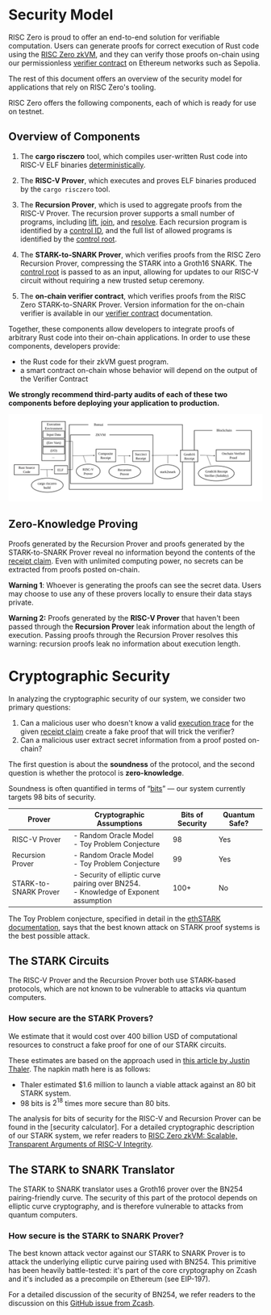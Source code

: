 # Security Model
<!-- This draft assumes we target 98 bits of conjectured soundness for our STARK prover. -->

RISC Zero is proud to offer an end-to-end solution for verifiable computation.
Users can generate proofs for correct execution of Rust code using the [RISC Zero zkVM],
and they can verify those proofs on-chain using our permissionless [verifier contract] on Ethereum networks such as Sepolia.

The rest of this document offers an overview of the security model for applications that rely on RISC Zero's tooling.

RISC Zero offers the following components, each of which is ready for use on testnet.

## Overview of Components

1. The **cargo risczero** tool, which compiles user-written Rust code into RISC-V ELF binaries [deterministically].

2. The **RISC-V Prover**, which executes and proves ELF binaries produced by the `cargo risczero` tool.

3. The **Recursion Prover**, which is used to aggregate proofs from the RISC-V Prover.
The recursion prover supports a small number of programs, including [lift], [join], and [resolve].
Each recursion program is identified by a [control ID], and the full list of allowed programs is identified by the [control root].

1. The **STARK-to-SNARK Prover**, which verifies proofs from the RISC Zero Recursion Prover, compressing the STARK into a Groth16 SNARK.
The [control root] is passed to as an input, allowing for updates to our RISC-V circuit without requiring a new trusted setup ceremony.

1. The **on-chain verifier contract**, which verifies proofs from the RISC Zero STARK-to-SNARK Prover.
Version information for the on-chain verifier is available in our [verifier contract] documentation.

Together, these components allow developers to integrate proofs of arbitrary Rust code into their on-chain applications.
In order to use these components, developers provide:
- the Rust code for their zkVM guest program.
- a smart contract on-chain whose behavior will depend on the output of the Verifier Contract

**We strongly recommend third-party audits of each of these two components before deploying your application to production.**

![Security Model Diagram](../../static/diagrams/security-model-diagram.svg)

## Zero-Knowledge Proving
Proofs generated by the Recursion Prover and proofs generated by the STARK-to-SNARK Prover reveal no information beyond the contents of the [receipt claim].
Even with unlimited computing power, no secrets can be extracted from proofs posted on-chain.

**Warning 1**: Whoever is generating the proofs can see the secret data. Users may choose to use any of these provers locally to ensure their data stays private.

**Warning 2:** Proofs generated by the **RISC-V Prover** that haven't been passed through the **Recursion Prover** leak information about the length of execution.
Passing proofs through the Recursion Prover resolves this warning: recursion proofs leak no information about execution length.
<!-- TODO -- depending on whether default behavior includes `lift` we may want to remove Warning 2. -->

# Cryptographic Security

In analyzing the cryptographic security of our system, we consider two primary questions:
1. Can a malicious user who doesn't know a valid [execution trace] for the given [receipt claim] create a fake proof that will trick the verifier?
2. Can a malicious user extract secret information from a proof posted on-chain?

The first question is about the **soundness** of the protocol, and the second question is whether the protocol is **zero-knowledge**.

Soundness is often quantified in terms of “[bits]” — our system currently targets 98 bits of security.

| Prover | Cryptographic Assumptions | Bits of Security | Quantum Safe? |
| --- | --- | --- | --- |
| RISC-V Prover | - Random Oracle Model <br/> - Toy Problem Conjecture  | 98 | Yes |
| Recursion Prover | - Random Oracle Model <br/> - Toy Problem Conjecture| 99 | Yes |
| STARK-to-SNARK Prover | - Security of elliptic curve pairing over BN254. <br/> - Knowledge of Exponent assumption | 100+ | No |

The Toy Problem conjecture, specified in detail in the [ethSTARK documentation], says that the best known attack on STARK proof systems is the best possible attack.

## The STARK Circuits
The RISC-V Prover and the Recursion Prover both use STARK-based protocols, which are not known to be vulnerable to attacks via quantum computers.

### How secure are the STARK Provers?
We estimate that it would cost over 400 billion USD of computational resources to construct a fake proof for one of our STARK circuits.

These estimates are based on the approach used in [this article by Justin Thaler].
The napkin math here is as follows:
- Thaler estimated $1.6 million to launch a viable attack against an 80 bit STARK system.
- 98 bits is $2^{18}$ times more secure than 80 bits.

The analysis for bits of security for the RISC-V and Recursion Prover can be found in the [security calculator].
For a detailed cryptographic description of our STARK system, we refer readers to [RISC Zero zkVM: Scalable, Transparent Arguments of RISC-V Integrity].

## The STARK to SNARK Translator

The STARK to SNARK translator uses a Groth16 prover over the BN254 pairing-friendly curve. The security of this part of the protocol depends on elliptic curve cryptography, and is therefore vulnerable to attacks from quantum computers.

### How secure is the STARK to SNARK Prover?
The best known attack vector against our STARK to SNARK Prover is to attack the underlying elliptic curve pairing used with BN254.
This primitive has been heavily battle-tested: it's part of the core cryptography on Zcash and it's included as a precompile on Ethereum (see EIP-197).

For a detailed discussion of the security of BN254, we refer readers to the discussion on this [GitHub issue from Zcash].

<!-- TODO - use relative links when we move this to dev docs -->
[lift]: https://docs.rs/risc0-zkvm/latest/risc0_zkvm/struct.ApiClient.html#method.lift
[join]: https://docs.rs/risc0-zkvm/latest/risc0_zkvm/struct.ApiClient.html#method.join
[resolve]: https://docs.rs/risc0-zkvm/latest/risc0_zkvm/struct.ApiClient.html#method.resolve
[control ID]: ../terminology#control-id
[control root]: https://dev.risczero.com/terminology#control-root
[execution trace]: https://dev.risczero.com/terminology#execution-trace
[ethSTARK documentation]: https://eprint.iacr.org/2021/582
[deterministically]: https://dev.risczero.com/terminology#deterministic-builds
[GitHub issue from Zcash]: https://github.com/zcash/zcash/issues/714
[Published Audits]: #published-audits
[receipt claim]: https://dev.risczero.com/terminology#deterministic-builds
[Security Description of Proof Construction]: https://www.notion.so/risczero/Security-Description-of-Construction-of-On-Chain-Proofs-of-RISC-Zero-zkVM-execution-7215c65af952465ab79ab0e3e3b58a21
[RISC Zero zkVM: Scalable, Transparent Arguments of RISC-V Integrity]: ./proof-system-in-detail.pdf
[RISC Zero zkVM]: https://dev.risczero.com/zkvm
[this article by Justin Thaler]: https://a16zcrypto.com/posts/article/snark-security-and-performance/
[bits]: https://a16zcrypto.com/posts/article/snark-security-and-performance/
[article announcing move to proven soundness]: https://www.notion.so/Soundness-Upgrade-to-RISC-Zero-s-STARK-Removing-the-Conjectures-ece8eeb1e5d94b7686b94b84a0187b37
[Verifier Contract]: https://dev.risczero.com/api/next/blockchain-integration/contracts/verifier
